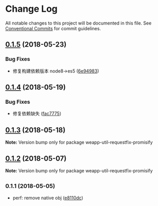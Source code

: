# Change Log

All notable changes to this project will be documented in this file.
See [Conventional Commits](https://conventionalcommits.org) for commit guidelines.

<a name="0.1.5"></a>
## [0.1.5](https://github.com/tolerance-go/weapp-cli/compare/weapp-util-requestfix-promisify@0.1.4...weapp-util-requestfix-promisify@0.1.5) (2018-05-23)


### Bug Fixes

* 修复构建依赖版本 node8->es5 ([6e94983](https://github.com/tolerance-go/weapp-cli/commit/6e94983))




<a name="0.1.4"></a>
## [0.1.4](https://github.com/tolerance-go/weapp-cli/compare/weapp-util-requestfix-promisify@0.1.3...weapp-util-requestfix-promisify@0.1.4) (2018-05-19)


### Bug Fixes

* 修复依赖缺失 ([fac7775](https://github.com/tolerance-go/weapp-cli/commit/fac7775))




<a name="0.1.3"></a>
## [0.1.3](https://github.com/tolerance-go/weapp-cli/compare/weapp-util-requestfix-promisify@0.1.2...weapp-util-requestfix-promisify@0.1.3) (2018-05-18)




**Note:** Version bump only for package weapp-util-requestfix-promisify

<a name="0.1.2"></a>
## [0.1.2](https://github.com/tolerance-go/weapp-cli/compare/weapp-util-requestfix-promisify@0.1.1...weapp-util-requestfix-promisify@0.1.2) (2018-05-07)




**Note:** Version bump only for package weapp-util-requestfix-promisify

<a name="0.1.1"></a>
## <small>0.1.1 (2018-05-05)</small>

* perf: remove native obj ([e8110dc](https://github.com/tolerance-go/weapp-cli/commit/e8110dc))
